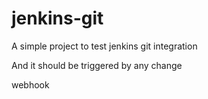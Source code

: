 # jenkins-git

A simple project to test jenkins git integration

And it should be triggered by any change

webhook
